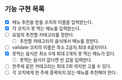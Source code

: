 ## 기능 구현 목록
- [X] 메뉴 추천을 받을 코치의 이름을 입력받는다.
- [X] 각 코치가 못 먹는 메뉴를 입력받는다.
- [ ] 요일의 추천할 카테고리를 정한다.
  - [ ] 추천할 카테고리의 음식에서 메뉴를 정한다.
- [ ] validate 코치의 이름은 최소 2글자,최대 4글자이다.
- [X] 못먹는 음식은 최소 0개 최대 2개의 못 먹는 메뉴가 있다.
  -[ ] 못먹는 음식이 없다면 빈 값을 입력한다.
- [ ] 한주에 같은 카테고리는 최대 2회 까지만 고를 수 있다.
- [ ] 각 코치에게 한 주에 중복되지 않는 메뉴를 추천해야 한다.